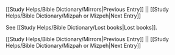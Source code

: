 [[Study Helps/Bible Dictionary/Mirrors|Previous Entry]]  ||  [[Study Helps/Bible Dictionary/Mizpah or Mizpeh|Next Entry]]

 See [[Study Helps/Bible Dictionary/Lost books|Lost books]].

[[Study Helps/Bible Dictionary/Mirrors|Previous Entry]]  ||  [[Study Helps/Bible Dictionary/Mizpah or Mizpeh|Next Entry]]